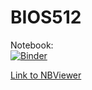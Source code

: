 # BIOS512

Notebook:  
[![Binder](https://mybinder.org/badge_logo.svg)](https://mybinder.org/v2/gh/chuckpr/BIOS512/main)

[Link to NBViewer](https://nbviewer.jupyter.org/github/brooksat/BIOS512/tree/main/)
